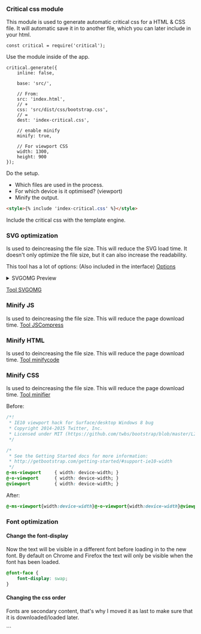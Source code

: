 ### Critical css module
This module is used to generate automatic critical css for a HTML & CSS file. It will automatic save it in to another file, which you can later include in your html.


```JS
const critical = require('critical');
```
Use the module inside of the app.

```JS
critical.generate({
    inline: false,
   
    base: 'src/',

    // From:
    src: 'index.html',
    // +
    css: 'src/dist/css/bootstrap.css',
    // =
    dest: 'index-critical.css',

    // enable minify
    minify: true,

    // For viewport CSS
    width: 1300,
    height: 900
});
```
Do the setup.
* Which files are used in the process.
* For which device is it optimised? (viewport)
* Minify the output.

```HTML
<style>{% include 'index-critical.css' %}</style>
```
Include the critical css with the template engine.

### SVG optimization
Is used to deincreasing the file size. This will reduce the SVG load time.
It doesn't only optimize the file size, but it can also increase the readability. 

This tool has a lot of options: (Also included in the interface)
[Options](https://github.com/svg/svgo#what-it-can-do)

<details>
    <summary>SVGOMG Preview</summary>
    <img src="https://iiyama12.github.io/performance-matters/readme-content/SVGOMG.png" alt="svg omg interface">
</details>

[Tool SVGOMG](https://jakearchibald.github.io/svgomg/)

### Minify JS
Is used to deincreasing the file size. This will reduce the page download time.
[Tool JSCompress](https://jscompress.com/)

### Minify HTML
Is used to deincreasing the file size. This will reduce the page download time.
[Tool minifycode](http://minifycode.com/html-minifier/)


### Minify CSS
Is used to deincreasing the file size. This will reduce the page download time.
[Tool minifier](https://www.minifier.org/)

Before:
```CSS
/*!
 * IE10 viewport hack for Surface/desktop Windows 8 bug
 * Copyright 2014-2015 Twitter, Inc.
 * Licensed under MIT (https://github.com/twbs/bootstrap/blob/master/LICENSE)
 */

/*
 * See the Getting Started docs for more information:
 * http://getbootstrap.com/getting-started/#support-ie10-width
 */
@-ms-viewport     { width: device-width; }
@-o-viewport      { width: device-width; }
@viewport         { width: device-width; }
```

After:
```CSS
@-ms-viewport{width:device-width}@-o-viewport{width:device-width}@viewport{width:device-width}
```

### Font optimization

#### Change the font-display

Now the text will be visible in a different font before loading in to the new font. By default on Chrome and Firefox the text will only be visible when the font has been loaded.

```CSS
@font-face {
    font-display: swap;
}
```

#### Changing the css order
Fonts are secondary content, that's why I moved it as last to make sure that it is downloaded/loaded later.

<!-- <link href="/dist/css/fonts.css" rel="stylesheet">  -->
<link href="/dist/css/bootstrap.css" rel="stylesheet">
<link href="/assets/css/src/docs.css" rel="stylesheet">

<!-- \/ -->

<link href="/dist/css/fonts.css" rel="stylesheet">
```




